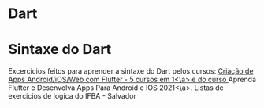 # Dart
<h1>Sintaxe do Dart</h1>
Excercicios feitos para aprender a sintaxe do Dart pelos cursos: <a href="https://www.udemy.com/course/curso-completo-flutter-app-android-ios/">Criação de Apps Android/iOS/Web com Flutter - 5 cursos em 1<\a> e do curso <a href"https://www.udemy.com/course/curso-flutter/">Aprenda Flutter e Desenvolva Apps Para Android e IOS 2021<\a>. Listas de exercicios de logica do IFBA - Salvador
